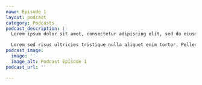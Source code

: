 ```yaml
---
name: Episode 1
layout: podcast
category: Podcasts
podcast_description: |-
  Lorem ipsum dolor sit amet, consectetur adipiscing elit, sed do eiusmod tempor incididunt ut labore et dolore magna aliqua. Aenean pharetra magna ac placerat vestibulum lectus mauris ultrices. Habitasse platea dictumst quisque sagittis purus sit amet volutpat consequat. Accumsan tortor posuere ac ut. Magna fringilla urna porttitor rhoncus dolor purus non. Nisl purus in mollis nunc sed id semper risus in. Laoreet non curabitur gravida arcu ac tortor. Rhoncus est pellentesque elit ullamcorper dignissim cras tincidunt lobortis feugiat. Felis bibendum ut tristique et egestas quis. Enim eu turpis egestas pretium aenean pharetra magna ac placerat. Dictum varius duis at consectetur lorem donec massa sapien faucibus. Mauris in aliquam sem fringilla ut morbi. At erat pellentesque adipiscing commodo elit at. Senectus et netus et malesuada fames ac turpis. At augue eget arcu dictum varius duis at. Rhoncus dolor purus non enim praesent elementum.

  Lorem sed risus ultricies tristique nulla aliquet enim tortor. Pellentesque id nibh tortor id aliquet lectus proin. Tempor orci dapibus ultrices in iaculis nunc. Et magnis dis parturient montes nascetur ridiculus. Bibendum neque egestas congue quisque. Sed adipiscing diam donec adipiscing tristique risus. Urna cursus eget nunc scelerisque viverra mauris in aliquam sem. Quam quisque id diam vel quam. A iaculis at erat pellentesque adipiscing commodo. Lorem mollis aliquam ut porttitor. Luctus accumsan tortor posuere ac ut consequat semper viverra nam. Neque sodales ut etiam sit amet nisl purus in. Lectus quam id leo in vitae turpis. Imperdiet nulla malesuada pellentesque elit eget gravida cum sociis. Vitae aliquet nec ullamcorper sit. Eu volutpat odio facilisis mauris sit. Vel pharetra vel turpis nunc eget lorem dolor sed viverra. Ipsum dolor sit amet consectetur adipiscing elit. Egestas congue quisque egestas diam in arcu cursus. Et molestie ac feugiat sed lectus.
podcast_image:
  image: ''
  image_alt: Podcast Episode 1
podcast_url: ''

---
```

